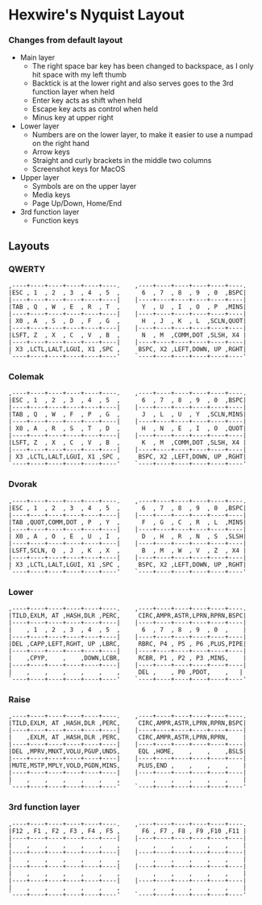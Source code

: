 Hexwire's Nyquist Layout
============================

### Changes from default layout

- Main layer
    - The right space bar key has been changed to backspace, as I only hit space with my left thumb
    - Backtick is at the lower right and also serves goes to the 3rd function layer when held
    - Enter key acts as shift when held
    - Escape key acts as control when held
    - Minus key at upper right
- Lower layer
    - Numbers are on the lower layer, to make it easier to use a numpad on the right hand
    - Arrow keys
    - Straight and curly brackets in the middle two columns
    - Screenshot keys for MacOS
- Upper layer
    - Symbols are on the upper layer
    - Media keys
    - Page Up/Down, Home/End
- 3rd function layer
    - Function keys

## Layouts

### QWERTY

```
,----+----+----+----+----+----.    ,----+----+----+----+----+----.
|ESC , 1  , 2  , 3  , 4  , 5  ,      6  , 7  , 8  , 9  , 0  ,BSPC|
|----+----+----+----+----+----|    |----+----+----+----+----+----|
|TAB , Q  , W  , E  , R  , T  ,      Y  , U  , I  , O  , P  ,MINS|
|----+----+----+----+----+----|    |----+----+----+----+----+----|
| X0 , A  , S  , D  , F  , G  ,      H  , J  , K  , L  ,SCLN,QUOT|
|----+----+----+----+----+----|    |----+----+----+----+----+----|
|LSFT, Z  , X  , C  , V  , B  ,      N  , M  ,COMM,DOT ,SLSH, X4 |
|----+----+----+----+----+----|    |----+----+----+----+----+----|
| X3 ,LCTL,LALT,LGUI, X1 ,SPC ,     BSPC, X2 ,LEFT,DOWN, UP ,RGHT|
`----+----+----+----+----+----'    `----+----+----+----+----+----'
```

### Colemak
```
,----+----+----+----+----+----.    ,----+----+----+----+----+----.
|ESC , 1  , 2  , 3  , 4  , 5  ,      6  , 7  , 8  , 9  , 0  ,BSPC|
|----+----+----+----+----+----|    |----+----+----+----+----+----|
|TAB , Q  , W  , F  , P  , G  ,      J  , L  , U  , Y  ,SCLN,MINS|
|----+----+----+----+----+----|    |----+----+----+----+----+----|
| X0 , A  , R  , S  , T  , D  ,      H  , N  , E  , I  , O  ,QUOT|
|----+----+----+----+----+----|    |----+----+----+----+----+----|
|LSFT, Z  , X  , C  , V  , B  ,      K  , M  ,COMM,DOT ,SLSH, X4 |
|----+----+----+----+----+----|    |----+----+----+----+----+----|
| X3 ,LCTL,LALT,LGUI, X1 ,SPC ,     BSPC, X2 ,LEFT,DOWN, UP ,RGHT|
`----+----+----+----+----+----'    `----+----+----+----+----+----'
```

### Dvorak
```
,----+----+----+----+----+----.    ,----+----+----+----+----+----.
|ESC , 1  , 2  , 3  , 4  , 5  ,      6  , 7  , 8  , 9  , 0  ,BSPC|
|----+----+----+----+----+----|    |----+----+----+----+----+----|
|TAB ,QUOT,COMM,DOT , P  , Y  ,      F  , G  , C  , R  , L  ,MINS|
|----+----+----+----+----+----|    |----+----+----+----+----+----|
| X0 , A  , O  , E  , U  , I  ,      D  , H  , R  , N  , S  ,SLSH|
|----+----+----+----+----+----|    |----+----+----+----+----+----|
|LSFT,SCLN, Q  , J  , K  , X  ,      B  , M  , W  , V  , Z  , X4 |
|----+----+----+----+----+----|    |----+----+----+----+----+----|
| X3 ,LCTL,LALT,LGUI, X1 ,SPC ,     BSPC, X2 ,LEFT,DOWN, UP ,RGHT|
`----+----+----+----+----+----'    `----+----+----+----+----+----'
```

### Lower
```
,----+----+----+----+----+----.    ,----+----+----+----+----+----.
|TILD,EXLM, AT ,HASH,DLR ,PERC,     CIRC,AMPR,ASTR,LPRN,RPRN,BSPC|
|----+----+----+----+----+----|    |----+----+----+----+----+----|
|    , 1  , 2  , 3  , 4  , 5  ,      6  , 7  , 8  , 9  , 0  ,    |
|----+----+----+----+----+----|    |----+----+----+----+----+----|
|DEL ,CAPP,LEFT,RGHT, UP ,LBRC,     RBRC, P4 , P5 , P6 ,PLUS,PIPE|
|----+----+----+----+----+----|    |----+----+----+----+----+----|
|    ,CPYP,    ,    ,DOWN,LCBR,     RCBR, P1 , P2 , P3 ,MINS,    |
|----+----+----+----+----+----|    |----+----+----+----+----+----|
|    ,    ,    ,    ,    ,    ,     DEL ,    , P0 ,PDOT,    ,   |
`----+----+----+----+----+----'    `----+----+----+----+----+----'
```

### Raise
```
,----+----+----+----+----+----.    ,----+----+----+----+----+----.
|TILD,EXLM, AT ,HASH,DLR ,PERC,     CIRC,AMPR,ASTR,LPRN,RPRN,BSPC|
|----+----+----+----+----+----|    |----+----+----+----+----+----|
|    ,EXLM, AT ,HASH,DLR ,PERC,     CIRC,AMPR,ASTR,LPRN,RPRN,    |
|----+----+----+----+----+----|    |----+----+----+----+----+----|
|DEL ,MPRV,MNXT,VOLU,PGUP,UNDS,     EQL ,HOME,    ,    ,    ,BSLS|
|----+----+----+----+----+----|    |----+----+----+----+----+----|
|MUTE,MSTP,MPLY,VOLD,PGDN,MINS,     PLUS,END ,    ,    ,    ,    |
|----+----+----+----+----+----|    |----+----+----+----+----+----|
|    ,    ,    ,    ,    ,    ,         ,    ,    ,    ,    ,    |
`----+----+----+----+----+----'    `----+----+----+----+----+----'
```

### 3rd function layer

```
,----+----+----+----+----+----.    ,----+----+----+----+----+----.
|F12 , F1 , F2 , F3 , F4 , F5 ,      F6 , F7 , F8 , F9 ,F10 ,F11 |
|----+----+----+----+----+----|    |----+----+----+----+----+----|
|    ,    ,    ,    ,    ,    ,         ,    ,    ,    ,    ,    |
|----+----+----+----+----+----|    |----+----+----+----+----+----|
|    ,    ,    ,    ,    ,    ,         ,    ,    ,    ,    ,    |
|----+----+----+----+----+----|    |----+----+----+----+----+----|
|    ,    ,    ,    ,    ,    ,         ,    ,    ,    ,    ,    |
|----+----+----+----+----+----|    |----+----+----+----+----+----|
|    ,    ,    ,    ,    ,    ,         ,    ,    ,    ,    ,    |
`----+----+----+----+----+----'    `----+----+----+----+----+----'
```
